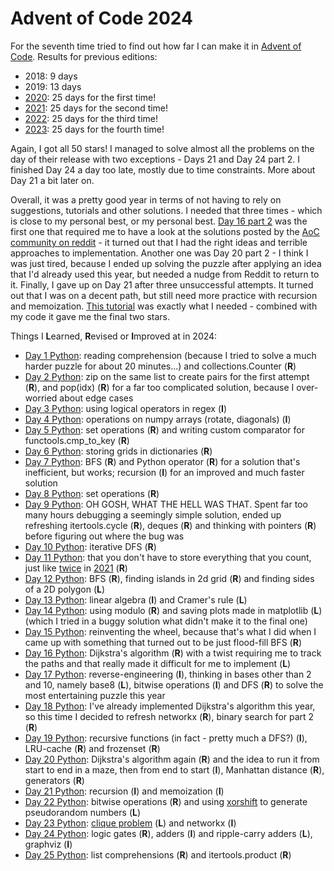 # Advent of Code 2024

For the seventh time tried to find out how far I can make it in [Advent of Code](https://adventofcode.com/2023/). Results for previous editions:
* 2018: 9 days
* 2019: 13 days
* [2020](https://github.com/Leftfish/Advent-of-Code-2020): 25 days for the first time!
* [2021](https://github.com/Leftfish/Advent-of-Code-2021): 25 days for the second time!
* [2022](https://github.com/Leftfish/Advent-of-Code-2022): 25 days for the third time!
* [2023](https://github.com/Leftfish/Advent-of-Code-2023): 25 days for the fourth time!

Again, I got all 50 stars! I managed to solve almost all the problems on the day of their release with two exceptions - Days 21 and Day 24 part 2. I finished Day 24 a day too late, mostly due to time constraints. More about Day 21 a bit later on. 

Overall, it was a pretty good year in terms of not having to rely on suggestions, tutorials and other solutions. I needed that three times - which is close to my personal best, or my personal best. [Day 16 part 2](https://adventofcode.com/2024/day/16) was the first one that required me to have a look at the solutions posted by the [AoC community on reddit](https://www.reddit.com/r/adventofcode/) - it turned out that I had the right ideas and terrible approaches to implementation. Another one was Day 20 part 2 - I think I was just tired, because I ended up solving the puzzle after applying an idea that I'd already used this year, but needed a nudge from Reddit to return to it. Finally, I gave up on Day 21 after three unsuccessful attempts. It turned out that I was on a decent path, but still need more practice with recursion and memoization. [This tutorial](https://www.reddit.com/r/adventofcode/comments/1hjx0x4/2024_day_21_quick_tutorial_to_solve_part_2_in/) was exactly what I needed - combined with my code it gave me the final two stars.

Things I **L**earned, **R**evised or **I**mproved at in 2024:

* [Day 1 Python](01/d01.py): reading comprehension (because I tried to solve a much harder puzzle for about 20 minutes...) and collections.Counter (**R**)
* [Day 2 Python](02/d02.py): zip on the same list to create pairs for the first attempt (**R**), and pop(idx) (**R**) for a far too complicated solution, because I over-worried about edge cases
* [Day 3 Python](03/d03.py): using logical operators in regex (**I**)
* [Day 4 Python](04/d04.py): operations on numpy arrays (rotate, diagonals) (**I**)
* [Day 5 Python](05/d05.py): set operations (**R**) and writing custom comparator for functools.cmp_to_key (**R**)
* [Day 6 Python](06/d06.py): storing grids in dictionaries (**R**)
* [Day 7 Python](07/d07.py): BFS (**R**) and Python operator (**R**) for a solution that's inefficient, but works; recursion (**I**) for an improved and much faster solution
* [Day 8 Python](08/d08.py): set operations (**R**)
* [Day 9 Python](09/d09.py): OH GOSH, WHAT THE HELL WAS THAT. Spent far too many hours debugging a seemingly simple solution, ended up refreshing itertools.cycle (**R**), deques (**R**) and thinking with pointers (**R**) before figuring out where the bug was
* [Day 10 Python](10/d10.py): iterative DFS (**R**)
* [Day 11 Python](11/d11.py): that you don't have to store everything that you count, just like [twice](https://github.com/Leftfish/Advent-of-Code-2021/blob/main/06/d06.py) in [2021](https://github.com/Leftfish/Advent-of-Code-2021/blob/main/14/d14.py) (**R**)
* [Day 12 Python](12/d12.py): BFS (**R**), finding islands in 2d grid (**R**) and finding sides of a 2D polygon (**L**)
* [Day 13 Python](13/d13.py): linear algebra (**I**) and Cramer's rule (**L**)
* [Day 14 Python](14/d14.py): using modulo (**R**) and saving plots made in matplotlib (**L**) (which I tried in a buggy solution what didn't make it to the final one)
* [Day 15 Python](15/d15.py): reinventing the wheel, because that's what I did when I came up with something that turned out to be just flood-fill BFS (**R**)
* [Day 16 Python](16/d16.py): Dijkstra's algorithm (**R**) with a twist requiring me to track the paths and that really made it difficult for me to implement (**L**)
* [Day 17 Python](17/d17.py): reverse-engineering (**I**), thinking in bases other than 2 and 10, namely base8 (**L**), bitwise operations (**I**) and DFS (**R**) to solve the most entertaining puzzle this year
* [Day 18 Python](18/d18.py): I've already implemented Dijkstra's algorithm this year, so this time I decided to refresh networkx (**R**), binary search for part 2 (**R**)
* [Day 19 Python](19/d19.py): recursive functions (in fact - pretty much a DFS?) (**I**), LRU-cache (**R**) and frozenset (**R**)
* [Day 20 Python](20/d20.py): Dijkstra's algorithm again (**R**) and the idea to run it from start to end in a maze, then from end to start (**I**), Manhattan distance (**R**), generators (**R**)
* [Day 21 Python](21/d21.py): recursion (**I**) and memoization (**I**)
* [Day 22 Python](22/d22.py): bitwise operations (**R**) and using [xorshift](https://en.wikipedia.org/wiki/Xorshift) to generate pseudorandom numbers (**L**)
* [Day 23 Python](23/d23.py): [clique problem](https://en.wikipedia.org/wiki/Clique_problem) (**L**) and networkx (**I**)
* [Day 24 Python](24/d24.py): logic gates (**R**), adders (**I**) and ripple-carry adders (**L**), graphviz (**I**)
* [Day 25 Python](25/d25.py): list comprehensions (**R**) and itertools.product (**R**)